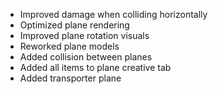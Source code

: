 - Improved damage when colliding horizontally
- Optimized plane rendering
- Improved plane rotation visuals
- Reworked plane models
- Added collision between planes
- Added all items to plane creative tab
- Added transporter plane
